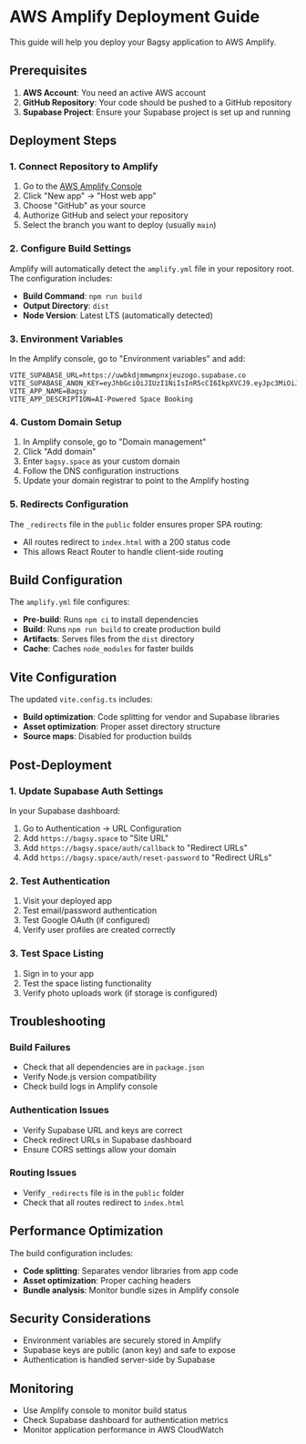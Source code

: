 # AWS Amplify Deployment Guide

This guide will help you deploy your Bagsy application to AWS Amplify.

## Prerequisites

1. **AWS Account**: You need an active AWS account
2. **GitHub Repository**: Your code should be pushed to a GitHub repository
3. **Supabase Project**: Ensure your Supabase project is set up and running

## Deployment Steps

### 1. Connect Repository to Amplify

1. Go to the [AWS Amplify Console](https://console.aws.amazon.com/amplify/)
2. Click "New app" → "Host web app"
3. Choose "GitHub" as your source
4. Authorize GitHub and select your repository
5. Select the branch you want to deploy (usually `main`)

### 2. Configure Build Settings

Amplify will automatically detect the `amplify.yml` file in your repository root. The configuration includes:

- **Build Command**: `npm run build`
- **Output Directory**: `dist`
- **Node Version**: Latest LTS (automatically detected)

### 3. Environment Variables

In the Amplify console, go to "Environment variables" and add:

```
VITE_SUPABASE_URL=https://uwbkdjmmwmpnxjeuzogo.supabase.co
VITE_SUPABASE_ANON_KEY=eyJhbGciOiJIUzI1NiIsInR5cCI6IkpXVCJ9.eyJpc3MiOiJzdXBhYmFzZSIsInJlZiI6InV3Ymtkam1td21wbnhqZXV6b2dvIiwicm9sZSI6ImFub24iLCJpYXQiOjE3NTY5MTA3NDUsImV4cCI6MjA3MjQ4Njc0NX0.BUGFv4V7xSnkSEoioa39w4rANH2pl4UACkCvBWpNk3I
VITE_APP_NAME=Bagsy
VITE_APP_DESCRIPTION=AI-Powered Space Booking
```

### 4. Custom Domain Setup

1. In Amplify console, go to "Domain management"
2. Click "Add domain"
3. Enter `bagsy.space` as your custom domain
4. Follow the DNS configuration instructions
5. Update your domain registrar to point to the Amplify hosting

### 5. Redirects Configuration

The `_redirects` file in the `public` folder ensures proper SPA routing:
- All routes redirect to `index.html` with a 200 status code
- This allows React Router to handle client-side routing

## Build Configuration

The `amplify.yml` file configures:

- **Pre-build**: Runs `npm ci` to install dependencies
- **Build**: Runs `npm run build` to create production build
- **Artifacts**: Serves files from the `dist` directory
- **Cache**: Caches `node_modules` for faster builds

## Vite Configuration

The updated `vite.config.ts` includes:

- **Build optimization**: Code splitting for vendor and Supabase libraries
- **Asset optimization**: Proper asset directory structure
- **Source maps**: Disabled for production builds

## Post-Deployment

### 1. Update Supabase Auth Settings

In your Supabase dashboard:

1. Go to Authentication → URL Configuration
2. Add `https://bagsy.space` to "Site URL"
3. Add `https://bagsy.space/auth/callback` to "Redirect URLs"
4. Add `https://bagsy.space/auth/reset-password` to "Redirect URLs"

### 2. Test Authentication

1. Visit your deployed app
2. Test email/password authentication
3. Test Google OAuth (if configured)
4. Verify user profiles are created correctly

### 3. Test Space Listing

1. Sign in to your app
2. Test the space listing functionality
3. Verify photo uploads work (if storage is configured)

## Troubleshooting

### Build Failures

- Check that all dependencies are in `package.json`
- Verify Node.js version compatibility
- Check build logs in Amplify console

### Authentication Issues

- Verify Supabase URL and keys are correct
- Check redirect URLs in Supabase dashboard
- Ensure CORS settings allow your domain

### Routing Issues

- Verify `_redirects` file is in the `public` folder
- Check that all routes redirect to `index.html`

## Performance Optimization

The build configuration includes:

- **Code splitting**: Separates vendor libraries from app code
- **Asset optimization**: Proper caching headers
- **Bundle analysis**: Monitor bundle sizes in Amplify console

## Security Considerations

- Environment variables are securely stored in Amplify
- Supabase keys are public (anon key) and safe to expose
- Authentication is handled server-side by Supabase

## Monitoring

- Use Amplify console to monitor build status
- Check Supabase dashboard for authentication metrics
- Monitor application performance in AWS CloudWatch
